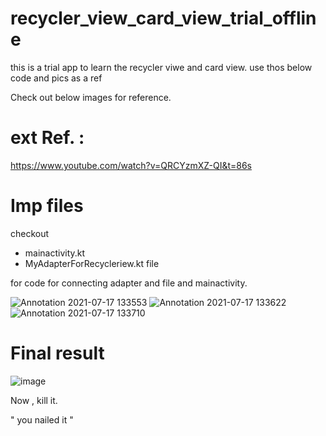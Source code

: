 # recycler_view_card_view_trial_offline
this is a trial app to learn the recycler viwe and card view.  use thos below code and pics as a ref



Check out below images for reference.
# ext Ref. : 
https://www.youtube.com/watch?v=QRCYzmXZ-QI&t=86s

# Imp files  
checkout 
-  mainactivity.kt 
- MyAdapterForRecycleriew.kt file

for code for connecting adapter and file and mainactivity.

![Annotation 2021-07-17 133553](https://user-images.githubusercontent.com/58788722/126030750-e036a7db-3f20-4b28-ac7e-c81847a0fbbe.png)
![Annotation 2021-07-17 133622](https://user-images.githubusercontent.com/58788722/126030752-fc67d0c7-0a46-4fa5-9321-c4fa52573413.png)
![Annotation 2021-07-17 133710](https://user-images.githubusercontent.com/58788722/126030753-c118d2fb-6f06-4bab-b1eb-4ea86d7fc13f.png)

# Final result

![image](https://user-images.githubusercontent.com/58788722/126030874-e23411a3-317c-491b-9883-70322df89d8b.png)


 Now ,   kill it.

" you  nailed it "
